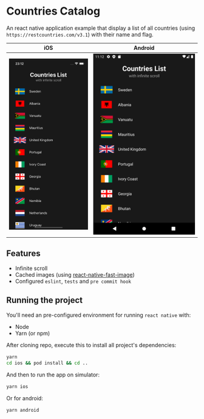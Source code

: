 # Countries Catalog

An react native application example that display a list of all countries (using `https://restcountries.com/v3.1`) with their name and flag.

| iOS | Android |
|-----|---------|
| <img src="https://github.com/LiuBergaria/countries-catalog/blob/master/docs/preview/ios.png?raw=true" title="iOS" /> | <img src="https://github.com/LiuBergaria/countries-catalog/blob/master/docs/preview/android.png?raw=true" title="Android" /> |

## Features

- Infinite scroll
- Cached images (using [react-native-fast-image](https://github.com/DylanVann/react-native-fast-image))
- Configured `eslint`, `tests` and `pre commit hook`

## Running the project

You'll need an pre-configured environment for running `react native` with:

- Node
- Yarn (or npm)

After cloning repo, execute this to install all project's dependencies:

```bash
yarn
cd ios && pod install && cd ..
```

And then to run the app on simulator:

```bash
yarn ios
```

Or for android:

```bash
yarn android
```
